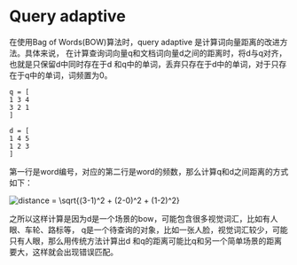 # Query adaptive
在使用Bag of Words(BOW)算法时，query adaptive 是计算词向量距离的改进方法。具体来说，
在计算查询词向量q和文档词向量d之间的距离时，将d与q对齐，也就是只保留d中同时存在于d
和q中的单词，丢弃只存在于d中的单词，对于只存在于q中的单词，词频置为0。

```
q = [
1 3 4
3 2 1
]

d = [
1 4 5
1 2 3
]
```

第一行是word编号，对应的第二行是word的频数，那么计算q和d之间距离的方式如下：

![distance = \sqrt{(3-1)^2 + (2-0)^2 + (1-2)^2}][0]

之所以这样计算是因为d是一个场景的bow，可能包含很多视觉词汇，比如有人眼、车轮、路标等，
q是一个待查询的对象，比如一张人脸，视觉词汇较少，可能只有人眼，那么用传统方法计算出d
和q的距离可能比q和另一个简单场景的距离要大，这样就会出现错误匹配。


[0]: https://chart.googleapis.com/chart?cht=tx&chl=distance%20%3D%20%5Csqrt%7B(3-1)%5E2%20%2B%20(2-0)%5E2%20%2B%20(1-2)%5E2%7D